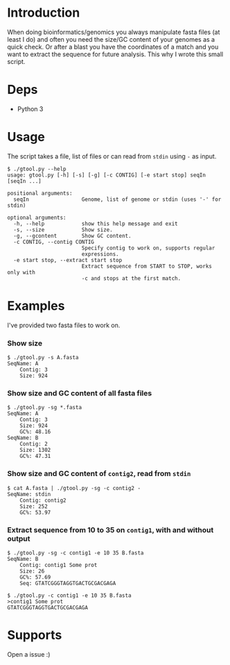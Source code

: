 # Introduction
When doing bioinformatics/genomics you always manipulate fasta files (at least I do) and often you need the size/GC content of your genomes as a quick check. Or after a blast you have the coordinates of a match and you want to extract the sequence for future analysis. This why I wrote this small script.

# Deps
- Python 3

# Usage
The script takes a file, list of files or can read from `stdin` using `-` as input.

```
$ ./gtool.py --help
usage: gtool.py [-h] [-s] [-g] [-c CONTIG] [-e start stop] seqIn [seqIn ...]

positional arguments:
  seqIn                 Genome, list of genome or stdin (uses '-' for stdin)

optional arguments:
  -h, --help            show this help message and exit
  -s, --size            Show size.
  -g, --gcontent        Show GC content.
  -c CONTIG, --contig CONTIG
                        Specify contig to work on, supports regular
                        expressions.
  -e start stop, --extract start stop
                        Extract sequence from START to STOP, works only with
                        -c and stops at the first match.

```

# Examples
I've provided two fasta files to work on.
### Show size
```
$ ./gtool.py -s A.fasta
SeqName: A
    Contig: 3
    Size: 924
```

### Show size and GC content of all fasta files
```
$ ./gtool.py -sg *.fasta
SeqName: A
    Contig: 3
    Size: 924
    GC%: 48.16
SeqName: B
    Contig: 2
    Size: 1302
    GC%: 47.31
```

### Show size and GC content of `contig2`, read from `stdin`
```
$ cat A.fasta | ./gtool.py -sg -c contig2 -
SeqName: stdin
    Contig: contig2
    Size: 252
    GC%: 53.97
```

### Extract sequence from 10 to 35 on `contig1`, with and without output

```
$ ./gtool.py -sg -c contig1 -e 10 35 B.fasta
SeqName: B
    Contig: contig1 Some prot
    Size: 26
    GC%: 57.69
    Seq: GTATCGGGTAGGTGACTGCGACGAGA
```
```
$ ./gtool.py -c contig1 -e 10 35 B.fasta
>contig1 Some prot
GTATCGGGTAGGTGACTGCGACGAGA
```

# Supports
Open a issue :)
